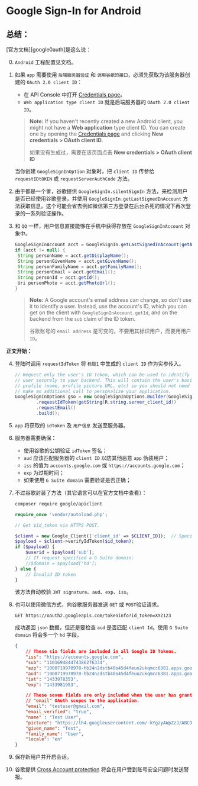 # Google Sign-In for Android

## 总结：

 [官方文档][google0auth]是这么说：

0. `Android` 工程配置见文档。

1. 如果 `app` 需要使用 `后端服务器验证` 和 `调用谷歌的接口`，必须先获取为该服务器创建的 `OAuth 2.0 client ID`：

   - 在 API Console 中打开 [Credentials page][credential_page]。
   - `Web application type client ID` 就是后端服务器的 `OAuth 2.0 client ID`。

   > **Note:** If you haven't recently created a new Android client, you might not have a **Web application** type client ID. You can create one by opening the [Credentials page](https://console.developers.google.com/apis/credentials) and clicking **New credentials > OAuth client ID**.
   >
   > 
   >
   > 如果没有生成过，需要在该页面点击 **New credentials > OAuth client ID** 

   当你创建 `GoogleSignInOption` 对象时，把 `client ID` 传参给 `requestIDtOKEN` 或 `requestServerAuthCode`  方法。

2. 由于都是一个爹，谷歌提供 `GoogleSignIn.silentSignIn` 方法，来检测用户是否已经使用谷歌登录，并使用 `GoogleSignIn.getLastSignedInAccount` 方法获取信息。这个可能会省去例如微信第三方登录在后台杀死的情况下再次登录的一系列验证操作。

3. 和 `QQ` 一样，用户信息直接能够在手机中获得存放在 `GoogleSignInAccount` 对象中。

   ```java
   GoogleSignInAccount acct = GoogleSignIn.getLastSignedInAccount(getActivity());
   if (acct != null) {
   	String personName = acct.getDisplayName();
   	String personGivenName = acct.getGivenName();
   	String personFamilyName = acct.getFamilyName();
   	String personEmail = acct.getEmail();
   	String personId = acct.getId();
   	Uri personPhoto = acct.getPhotoUrl();
   }
   ```

   > **Note:** A Google account's email address can change, so don't use it to identify a user. Instead, use the account's ID, which you can get on the client with `GoogleSignInAccount.getId`, and on the backend from the `sub` claim of the ID token.
   >
   > 
   >
   > 谷歌账号的 `email address` 是可变的，不要用其标识用户，而要用用户 `ID`。

**正文开始：**

4. 登陆时调用 `requestIdToken` 将 `标题1` 中生成的 `client ID` 作为实参传入。

   ```java
   // Request only the user's ID token, which can be used to identify the
   // user securely to your backend. This will contain the user's basic
   // profile (name, profile picture URL, etc) so you should not need to
   // make an additional call to personalize your application.
   GoogleSignInOptions gso = new GoogleSignInOptions.Builder(GoogleSignInOptions.DEFAULT_SIGN_IN)
           .requestIdToken(getString(R.string.server_client_id))
           .requestEmail()
           .build();
   ```

5. `app` 将获取的 `idToken` 及 `用户信息` 发送至服务器。

6. 服务器需要确保：

   - 使用谷歌的公钥验证 `idToken` 签名；
   - `aud` 应该匹配服务器的 `client ID` 以防其他恶意 `app` 伪装用户；
   - `iss` 的值为 `accounts.google.com` 或 `https://accounts.google.com`；
   - `exp` 为过期时间；
   - 如果使用 `G Suite domain` 需要验证是否正确；

7. 不过谷歌封装了方法（其它语言可以在官方文档中查看）：

   ```bash
   composer require google/apiclient
   ```

   ```php
   require_once 'vendor/autoload.php';
   
   // Get $id_token via HTTPS POST.
   
   $client = new Google_Client(['client_id' => $CLIENT_ID]);  // Specify the CLIENT_ID of the app that accesses the backend
   $payload = $client->verifyIdToken($id_token);
   if ($payload) {
       $userid = $payload['sub'];
       // If request specified a G Suite domain:
       //$domain = $payload['hd'];
   } else {
       // Invalid ID token
   }
   ```

   该方法自动校验 `JWT signature`、`aud`、`exp`、`iss`。

8. 也可以使用微信方式，向谷歌服务器发送 `GET` 或 `POST`验证请求。

   ```http
   GET https://oauth2.googleapis.com/tokeninfo?id_token=XYZ123
   ```

   成功返回 `json` 数据，但还是要检查 `aud` 是否匹配 `client Id`。使用 `G Suite domain` 将会多一个 `hd` 字段。

   ```json
   {
       // These six fields are included in all Google ID Tokens.
       "iss": "https://accounts.google.com",
       "sub": "110169484474386276334",
       "azp": "1008719970978-hb24n2dstb40o45d4feuo2ukqmcc6381.apps.googleusercontent.com",
       "aud": "1008719970978-hb24n2dstb40o45d4feuo2ukqmcc6381.apps.googleusercontent.com",
       "iat": "1433978353",
       "exp": "1433981953",
   
       // These seven fields are only included when the user has granted the "profile" and
       // "email" OAuth scopes to the application.
       "email": "testuser@gmail.com",
       "email_verified": "true",
       "name" : "Test User",
       "picture": "https://lh4.googleusercontent.com/-kYgzyAWpZzJ/ABCDEFGHI/AAAJKLMNOP/tIXL9Ir44LE/s99-c/photo.jpg",
       "given_name": "Test",
       "family_name": "User",
       "locale": "en"
   }
   ```

9. 保存新用户并开启会话。

10. 谷歌提供 [Cross Account protection][cross_account_protection] 将会在用户受到账号安全问题时发送警报。



[googleoauth]: https://developers.google.com/identity/sign-in/android/start
[credential_page]: https://console.developers.google.com/apis/credentials
[cross_account_protection]: https://developers.google.com/identity/risc
